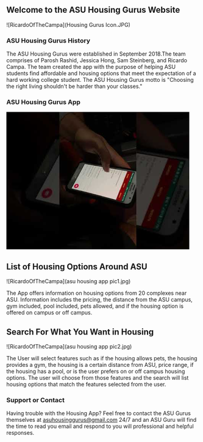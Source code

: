 ## Welcome to the ASU Housing Gurus Website
![RicardoOfTheCampa](Housing Gurus Icon.JPG)

### ASU Housing Gurus History

The ASU Housing Gurus were established in September 2018.The team comprises of Parosh Rashid, Jessica Hong, Sam Steinberg, and Ricardo Campa. The team created the app with the purpose of helping ASU students find affordable and housing options that meet the expectation of a hard working college student. The ASU Housing Gurus motto is "Choosing the right living shouldn't be harder than your classes."


### ASU Housing Gurus  App
[![This is the MVP1](asuhousinggurusthumbnail.jpg)](https://www.youtube.com/watch?v=dwEN7fCzl1A&feature=youtu.be "My Video")

## List of Housing Options Around ASU
![RicardoOfTheCampa](asu housing app pic1.jpg)

The App offers information on housing options from 20 complexes near ASU. Information includes the pricing, the distance from the ASU campus, gym included, pool included, pets allowed, and if the housing option is offered on campus or off campus.  

## Search For What You Want in Housing
![RicardoOfTheCampa](asu housing app pic2.jpg)

The User will select features such as if the housing allows pets, the housing provides a gym, the housing is a certain distance from ASU, price range, if the housing has a pool, or is the user prefers on or off campus housing options. The user will choose from those features and the search will list housing options that match the features selected from the user. 


### Support or Contact

Having trouble with the Housing App? Feel free to contact the ASU Gurus themselves at asuhousinggurus@gmail.com 24/7 and an ASU Guru will find the time to read you email and respond to you will professional and helpful responses. 
